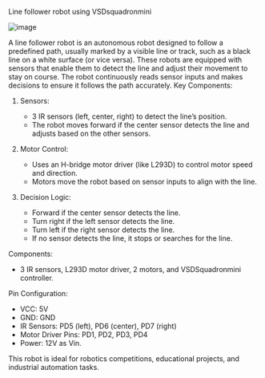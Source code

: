 Line follower robot using VSDsquadronmini

![image](https://github.com/user-attachments/assets/a1706305-4c25-46e1-a812-57f36f5a286d)

A line follower robot is an autonomous robot designed to follow a predefined path, usually marked by a visible line or track, such as a black line on a white surface (or vice versa). These robots are equipped with sensors that enable them to detect the line and adjust their movement to stay on course. The robot continuously reads sensor inputs and makes decisions to ensure it follows the path accurately.
Key Components:
1. Sensors: 
   - 3 IR sensors (left, center, right) to detect the line’s position.
   - The robot moves forward if the center sensor detects the line and adjusts based on the other sensors.
   
2. Motor Control:
   - Uses an H-bridge motor driver (like L293D) to control motor 
speed and direction.
   - Motors move the robot based on sensor inputs to align with the line.
3. Decision Logic:
   - Forward if the center sensor detects the line.
   - Turn right if the left sensor detects the line.
   - Turn left if the right sensor detects the line.
   - If no sensor detects the line, it stops or searches for the line.

 Components:
- 3 IR sensors, L293D motor driver, 2 motors, and VSDSquadronmini controller.

 Pin Configuration:
- VCC: 5V
- GND: GND
- IR Sensors: PD5 (left), PD6 (center), PD7 (right)
- Motor Driver Pins: PD1, PD2, PD3, PD4
- Power: 12V as Vin.

This robot is ideal for robotics competitions, educational projects, and industrial automation tasks.

